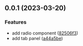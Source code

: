 ## 0.0.1 (2023-03-20)


### Features

* add radio component ([82506f3](https://github.com/AkaraChen/react-components/commit/82506f3e89355e3fae4b4245e7a90b619751b466))
* add tab panel ([a44a5be](https://github.com/AkaraChen/react-components/commit/a44a5bee974cee77c024a973cd5d26234df9267c))



